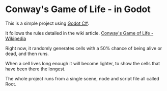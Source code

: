#  Conway's Game of Life - in Godot

This is a simple project using [Godot C#](https://godotengine.org/). 

It follows the rules detailed in the wiki article.
[Conway's Game of Life - Wikipedia](https://en.wikipedia.org/wiki/Conway's_Game_of_Life)

Right now, it randomly generates cells with a 50% chance of being alive or dead, and then runs. 

When a cell lives long enough it will become lighter, to show the cells that have been there the longest. 

The whole project runs from a single scene, node and script file all called Root.
